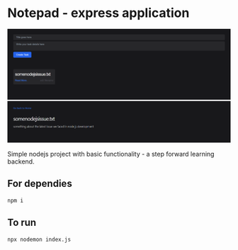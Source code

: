 # Notepad - express application

![Demo App](/images/notepad_ss1.png)
![Demo App](/images/notepad_ss2.png)

Simple nodejs project with basic functionality - a step forward learning backend.

## For dependies

```
npm i
```

## To run
```
npx nodemon index.js
```